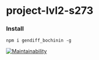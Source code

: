 # project-lvl2-s273

### Install

`npm i gendiff_bochinin -g`

[![Maintainability](https://api.codeclimate.com/v1/badges/f706e344080fd2c66668/maintainability)](https://codeclimate.com/github/Konstantin6487/project-lvl2-s273/maintainability)
